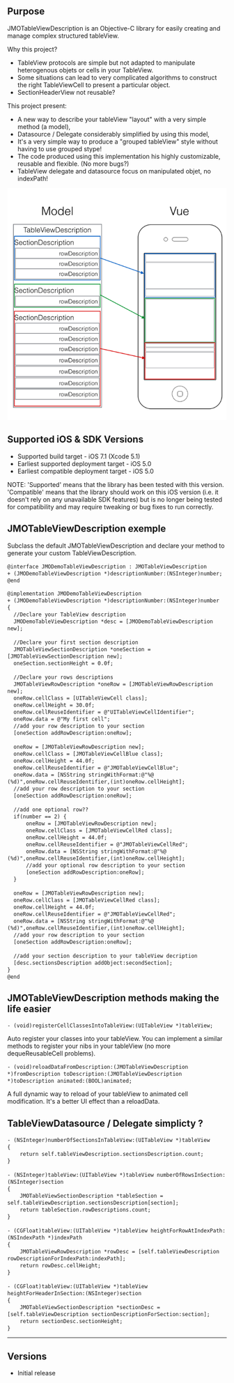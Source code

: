 Purpose
--------------
JMOTableViewDescription is an Objective-C library for easily creating and manage complex structured tableView.

Why this project?
* TableView protocols are simple but not adapted to manipulate heterogenous objets or cells in your TableView.
* Some situations can lead to very complicated algorithms to construct the right TableViewCell to present a particular object.
* SectionHeaderView not reusable?

This project present:
* A new way to describe your tableView "layout" with a very simple method (a model),
* Datasource / Delegate considerably simplified by using this model,
* It's a very simple way to produce a "grouped tableView" style without having to use grouped stype!
* The code produced using this implementation his highly customizable, reusable and flexible. (No more bugs?)
* TableView delegate and datasource focus on manipulated objet, no indexPath!

![Image](screenshots/concept.png)

Supported iOS & SDK Versions
-----------------------------

* Supported build target - iOS 7.1 (Xcode 5.1)
* Earliest supported deployment target - iOS 5.0
* Earliest compatible deployment target - iOS 5.0

NOTE: 'Supported' means that the library has been tested with this version. 'Compatible' means that the library should work on this iOS version (i.e. it doesn't rely on any unavailable SDK features) but is no longer being tested for compatibility and may require tweaking or bug fixes to run correctly.

JMOTableViewDescription exemple
------------------
Subclass the default JMOTableViewDescription and declare your method to generate your custom TableViewDescription.
```objc
@interface JMODemoTableViewDescription : JMOTableViewDescription
+ (JMODemoTableViewDescription *)descriptionNumber:(NSInteger)number;
@end
```

```objc
@implementation JMODemoTableViewDescription
+ (JMODemoTableViewDescription *)descriptionNumber:(NSInteger)number
{
  //Declare your TableView description
  JMODemoTableViewDescription *desc = [JMODemoTableViewDescription new];

  //Declare your first section description
  JMOTableViewSectionDescription *oneSection = [JMOTableViewSectionDescription new];
  oneSection.sectionHeight = 0.0f;

  //Declare your rows descriptions
  JMOTableViewRowDescription *oneRow = [JMOTableViewRowDescription new];
  oneRow.cellClass = [UITableViewCell class];
  oneRow.cellHeight = 30.0f;
  oneRow.cellReuseIdentifier = @"UITableViewCellIdentifier";
  oneRow.data = @"My first cell";
  //add your row description to your section
  [oneSection addRowDescription:oneRow];

  oneRow = [JMOTableViewRowDescription new];
  oneRow.cellClass = [JMOTableViewCellBlue class];
  oneRow.cellHeight = 44.0f;
  oneRow.cellReuseIdentifier = @"JMOTableViewCellBlue";
  oneRow.data = [NSString stringWithFormat:@"%@ (%d)",oneRow.cellReuseIdentifier,(int)oneRow.cellHeight];
  //add your row description to your section
  [oneSection addRowDescription:oneRow];

  //add one optional row??
  if(number == 2) {
      oneRow = [JMOTableViewRowDescription new];
      oneRow.cellClass = [JMOTableViewCellRed class];
      oneRow.cellHeight = 44.0f;
      oneRow.cellReuseIdentifier = @"JMOTableViewCellRed";
      oneRow.data = [NSString stringWithFormat:@"%@ (%d)",oneRow.cellReuseIdentifier,(int)oneRow.cellHeight];
      //add your optional row description to your section
      [oneSection addRowDescription:oneRow];
  }

  oneRow = [JMOTableViewRowDescription new];
  oneRow.cellClass = [JMOTableViewCellRed class];
  oneRow.cellHeight = 44.0f;
  oneRow.cellReuseIdentifier = @"JMOTableViewCellRed";
  oneRow.data = [NSString stringWithFormat:@"%@ (%d)",oneRow.cellReuseIdentifier,(int)oneRow.cellHeight];
  //add your row description to your section
  [oneSection addRowDescription:oneRow];

  //add your section description to your tableView decription
  [desc.sectionsDescription addObject:secondSection];
}
@end
```
JMOTableViewDescription methods making the life easier
------------------
```objc
- (void)registerCellClassesIntoTableView:(UITableView *)tableView;
```
Auto register your classes into your tableView.
You can implement a similar methods to register your nibs in your tableView (no more dequeReusableCell problems).

```objc
- (void)reloadDataFromDescription:(JMOTableViewDescription *)fromDescription toDescription:(JMOTableViewDescription *)toDescription animated:(BOOL)animated;
```
A full dynamic way to reload of your tableView to animated cell modification.
It's a better UI effect than a reloadData.

TableViewDatasource / Delegate simplicty ?
------------------
```objc
- (NSInteger)numberOfSectionsInTableView:(UITableView *)tableView
{
    return self.tableViewDescription.sectionsDescription.count;
}

- (NSInteger)tableView:(UITableView *)tableView numberOfRowsInSection:(NSInteger)section
{
    JMOTableViewSectionDescription *tableSection = self.tableViewDescription.sectionsDescription[section];
    return tableSection.rowDescriptions.count;
}

- (CGFloat)tableView:(UITableView *)tableView heightForRowAtIndexPath:(NSIndexPath *)indexPath
{
    JMOTableViewRowDescription *rowDesc = [self.tableViewDescription rowDescriptionForIndexPath:indexPath];
    return rowDesc.cellHeight;
}

- (CGFloat)tableView:(UITableView *)tableView heightForHeaderInSection:(NSInteger)section
{
    JMOTableViewSectionDescription *sectionDesc = [self.tableViewDescription sectionDescriptionForSection:section];
    return sectionDesc.sectionHeight;
}
```

------------------

Versions
------------------

- Initial release
